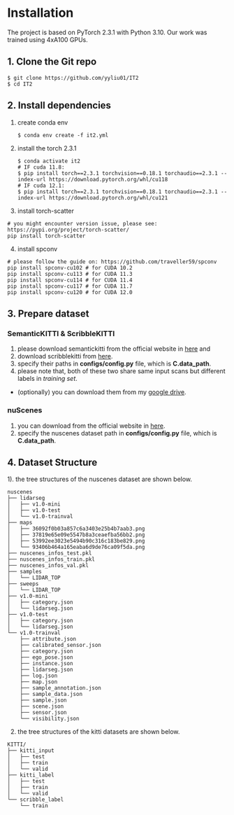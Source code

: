 # Installation

The project is based on PyTorch 2.3.1 with Python 3.10. Our work was trained using 4xA100 GPUs.

## 1. Clone the Git  repo

``` shell
$ git clone https://github.com/yyliu01/IT2
$ cd IT2
```

## 2. Install dependencies

1) create conda env
    ```shell
    $ conda env create -f it2.yml
    ```
2) install the torch 2.3.1
    ```shell
    $ conda activate it2
    # IF cuda 11.8:
    $ pip install torch==2.3.1 torchvision==0.18.1 torchaudio==2.3.1 --index-url https://download.pytorch.org/whl/cu118
    # IF cuda 12.1:
    $ pip install torch==2.3.1 torchvision==0.18.1 torchaudio==2.3.1 --index-url https://download.pytorch.org/whl/cu121
    ```
3) install torch-scatter
```shell
# you might encounter version issue, please see: https://pypi.org/project/torch-scatter/
pip install torch-scatter 
```

4) install spconv 
```shell
# please follow the guide on: https://github.com/traveller59/spconv
pip install spconv-cu102 # for CUDA 10.2
pip install spconv-cu113 # for CUDA 11.3 
pip install spconv-cu114 # for CUDA 11.4
pip install spconv-cu117 # for CUDA 11.7
pip install spconv-cu120 # for CUDA 12.0
```

## 3. Prepare dataset

### SemanticKITTI & ScribbleKITTI

1) please download semantickitti from the official website in [here](https://www.semantic-kitti.org/) and
2) download scribblekitti from [here](https://github.com/ouenal/scribblekitti).
3) specify their paths in **configs/config.py** file, which is **C.data_path**.
4) please note that, both of these two share same input scans but different labels in *training set*.
* (optionally) you can download them from my [google drive](https://drive.google.com/drive/folders/1-LiBxk01UvH00POIfeNZO69u16Lc1zwh?usp=sharing).


### nuScenes

1) you can download from the official website in [here](https://www.nuscenes.org/).
2) specify the nuscenes dataset path in **configs/config.py** file, which is **C.data_path**.

## 4. Dataset Structure
1). the tree structures of the nuscenes dataset are shown below.

```
nuscenes
├── lidarseg
│   ├── v1.0-mini
│   ├── v1.0-test
│   └── v1.0-trainval
├── maps
│   ├── 36092f0b03a857c6a3403e25b4b7aab3.png
│   ├── 37819e65e09e5547b8a3ceaefba56bb2.png
│   ├── 53992ee3023e5494b90c316c183be829.png
│   └── 93406b464a165eaba6d9de76ca09f5da.png
├── nuscenes_infos_test.pkl
├── nuscenes_infos_train.pkl
├── nuscenes_infos_val.pkl
├── samples
│   └── LIDAR_TOP
├── sweeps
│   └── LIDAR_TOP
├── v1.0-mini
│   ├── category.json
│   └── lidarseg.json
├── v1.0-test
│   ├── category.json
│   └── lidarseg.json
└── v1.0-trainval
    ├── attribute.json
    ├── calibrated_sensor.json
    ├── category.json
    ├── ego_pose.json
    ├── instance.json
    ├── lidarseg.json
    ├── log.json
    ├── map.json
    ├── sample_annotation.json
    ├── sample_data.json
    ├── sample.json
    ├── scene.json
    ├── sensor.json
    └── visibility.json
```
    
2) the tree structures of the kitti datasets are shown below.

```
KITTI/
├── kitti_input
│   ├── test
│   ├── train
│   └── valid
├── kitti_label
│   ├── test
│   ├── train
│   └── valid
└── scribble_label
    └── train
```

